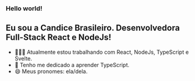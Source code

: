 ### Hello world! 
## Eu sou a Candice Brasileiro. Desenvolvedora Full-Stack React e NodeJs!

- 👩🏾‍💻 Atualmente estou trabalhando com React, NodeJs, TypeScript e Svelte.
- 🌱 Tenho me dedicado a aprender TypeScript.
- 😄 Meus pronomes: ela/dela.


 


<!--
**CandiceBrasileiro/CandiceBrasileiro** is a ✨ _special_ ✨ repository because its `README.md` (this file) appears on your GitHub profile.

Here are some ideas to get you started:

- 🔭 I’m currently working on ...
- 🌱 I’m currently learning ...
- 👯 I’m looking to collaborate on ...
- 🤔 I’m looking for help with ...
- 💬 Ask me about ...
- 📫 How to reach me: ...
- 😄 Pronouns: ...
- ⚡ Fun fact: ...
-->
